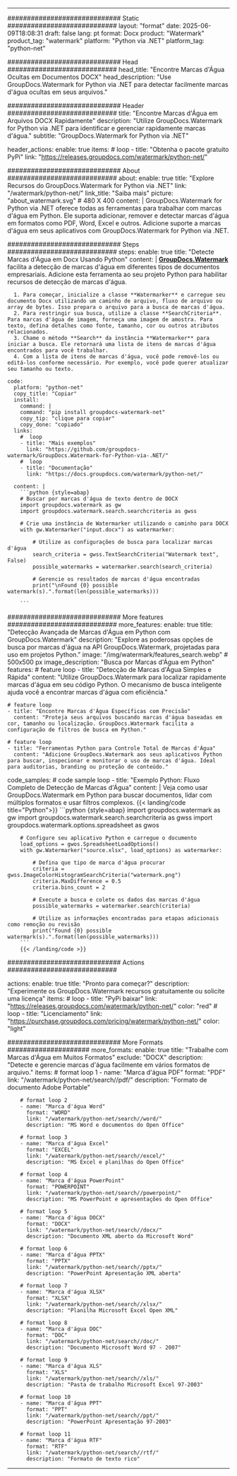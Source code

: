 
---
############################# Static ############################
layout: "format"
date:  2025-06-09T18:08:31
draft: false
lang: pt
format: Docx
product: "Watermark"
product_tag: "watermark"
platform: "Python via .NET"
platform_tag: "python-net"

############################# Head ############################
head_title: "Encontre Marcas d'Água Ocultas em Documentos DOCX"
head_description: "Use GroupDocs.Watermark for Python via .NET para detectar facilmente marcas d'água ocultas em seus arquivos."

############################# Header ############################
title: "Encontre Marcas d'Água em Arquivos DOCX Rapidamente" 
description: "Utilize GroupDocs.Watermark for Python via .NET para identificar e gerenciar rapidamente marcas d'água."
subtitle: "GroupDocs.Watermark for Python via .NET" 

header_actions:
  enable: true
  items:
    #  loop
    - title: "Obtenha o pacote gratuito PyPi"
      link: "https://releases.groupdocs.com/watermark/python-net/"
      
############################# About ############################
about:
    enable: true
    title: "Explore Recursos do GroupDocs.Watermark for Python via .NET"
    link: "/watermark/python-net/"
    link_title: "Saiba mais"
    picture: "about_watermark.svg" # 480 X 400
    content: |
       GroupDocs.Watermark for Python via .NET oferece todas as ferramentas para trabalhar com marcas d'água em Python. Ele suporta adicionar, remover e detectar marcas d'água em formatos como PDF, Word, Excel e outros. Adicione suporte a marcas d'água em seus aplicativos com GroupDocs.Watermark for Python via .NET.

############################# Steps ############################
steps:
    enable: true
    title: "Detecte Marcas d'Água em Docx Usando Python"
    content: |
      **[GroupDocs.Watermark](https://products.groupdocs.com/watermark/python-net/)** facilita a detecção de marcas d'água em diferentes tipos de documentos empresariais. Adicione esta ferramenta ao seu projeto Python para habilitar recursos de detecção de marcas d'água.
      
      1. Para começar, inicialize a classe **Watermarker** e carregue seu documento Docx utilizando um caminho de arquivo, fluxo de arquivo ou array de bytes. Isso prepara o arquivo para a busca de marcas d'água.
      2. Para restringir sua busca, utilize a classe **SearchCriteria**. Para marcas d'água de imagem, forneça uma imagem de amostra. Para texto, defina detalhes como fonte, tamanho, cor ou outros atributos relacionados.
      3. Chame o método **Search** da instância **Watermarker** para iniciar a busca. Ele retornará uma lista de itens de marcas d'água encontrados para você trabalhar.
      4. Com a lista de itens de marcas d'água, você pode removê-los ou editá-los conforme necessário. Por exemplo, você pode querer atualizar seu tamanho ou texto.
   
    code:
      platform: "python-net"
      copy_title: "Copiar"
      install:
        command: |
        command: "pip install groupdocs-watermark-net"
        copy_tip: "clique para copiar"
        copy_done: "copiado"
      links:
        #  loop
        - title: "Mais exemplos"
          link: "https://github.com/groupdocs-watermark/GroupDocs.Watermark-for-Python-via-.NET/"
        #  loop
        - title: "Documentação"
          link: "https://docs.groupdocs.com/watermark/python-net/"
          
      content: |
        ```python {style=abap}
        # Buscar por marcas d'água de texto dentro de DOCX
        import groupdocs.watermark as gw
        import groupdocs.watermark.search.searchcriteria as gwss

        # Crie uma instância de Watermarker utilizando o caminho para DOCX
        with gw.Watermarker("input.docx") as watermarker:

            # Utilize as configurações de busca para localizar marcas d'água
            search_criteria = gwss.TextSearchCriteria("Watermark text", False)
            possible_watermarks = watermarker.search(search_criteria)

            # Gerencie os resultados de marcas d'água encontradas
            print("\nFound {0} possible watermark(s).".format(len(possible_watermarks)))
       
        ```  

############################# More features ############################
more_features:
  enable: true
  title: "Detecção Avançada de Marcas d'Água em Python com GroupDocs.Watermark"
  description: "Explore as poderosas opções de busca por marcas d'água na API GroupDocs.Watermark, projetadas para uso em projetos Python."
  image: "/img/watermark/features_search.webp" # 500x500 px
  image_description: "Busca por Marcas d'Água em Python"
  features:
    # feature loop
    - title: "Detecção de Marcas d'Água Simples e Rápida"
      content: "Utilize GroupDocs.Watermark para localizar rapidamente marcas d'água em seu código Python. O mecanismo de busca inteligente ajuda você a encontrar marcas d'água com eficiência."

    # feature loop
    - title: "Encontre Marcas d'Água Específicas com Precisão"
      content: "Proteja seus arquivos buscando marcas d'água baseadas em cor, tamanho ou localização. GroupDocs.Watermark facilita a configuração de filtros de busca em Python."

    # feature loop
    - title: "Ferramentas Python para Controle Total de Marcas d'Água"
      content: "Adicione GroupDocs.Watermark aos seus aplicativos Python para buscar, inspecionar e monitorar o uso de marcas d'água. Ideal para auditorias, branding ou proteção de conteúdo."
      
  code_samples:
    # code sample loop
    - title: "Exemplo Python: Fluxo Completo de Detecção de Marcas d'Água"
      content: |
        Veja como usar GroupDocs.Watermark em Python para buscar documentos, lidar com múltiplos formatos e usar filtros complexos.
        {{< landing/code title="Python">}}
        ```python {style=abap}
        import groupdocs.watermark as gw
        import groupdocs.watermark.search.searchcriteria as gwss
        import groupdocs.watermark.options.spreadsheet as gwos

        # Configure seu aplicativo Python e carregue o documento
        load_options = gwos.SpreadsheetLoadOptions()
        with gw.Watermarker("source.xlsx", load_options) as watermarker:

            # Defina que tipo de marca d'água procurar
            criteria = gwss.ImageColorHistogramSearchCriteria("watermark.png")
            criteria.MaxDifference = 0.5
            criteria.bins_count = 2

            # Execute a busca e colete os dados das marcas d'água
            possible_watermarks = watermarker.search(criteria)

            # Utilize as informações encontradas para etapas adicionais como remoção ou revisão
            print("Found {0} possible watermark(s).".format(len(possible_watermarks)))        
        ```
        {{< /landing/code >}}


############################# Actions ############################

actions:
  enable: true
  title: "Pronto para começar?"
  description: "Experimente os GroupDocs.Watermark recursos gratuitamente ou solicite uma licença"
  items:
    #  loop
    - title: "PyPi baixar"
      link: "https://releases.groupdocs.com/watermark/python-net/"
      color: "red"
        #  loop
    - title: "Licenciamento"
      link: "https://purchase.groupdocs.com/pricing/watermark/python-net/"
      color: "light"


############################# More Formats #####################
more_formats:
    enable: true
    title: "Trabalhe com Marcas d'Água em Muitos Formatos"
    exclude: "DOCX"
    description: "Detecte e gerencie marcas d'água facilmente em vários formatos de arquivo."
    items: 
        # format loop 1
        - name: "Marca d'água PDF"
          format: "PDF"
          link: "/watermark/python-net/search//pdf/"
          description: "Formato de documento Adobe Portable"

        # format loop 2
        - name: "Marca d'água Word"
          format: "WORD"
          link: "/watermark/python-net/search//word/"
          description: "MS Word e documentos do Open Office"
          
        # format loop 3
        - name: "Marca d'água Excel"
          format: "EXCEL"
          link: "/watermark/python-net/search//excel/"
          description: "MS Excel e planilhas do Open Office"

        # format loop 4
        - name: "Marca d'água PowerPoint"
          format: "POWERPOINT"
          link: "/watermark/python-net/search//powerpoint/"
          description: "MS PowerPoint e apresentações do Open Office"

        # format loop 5
        - name: "Marca d'água DOCX"
          format: "DOCX"
          link: "/watermark/python-net/search//docx/"
          description: "Documento XML aberto da Microsoft Word"
          
        # format loop 6
        - name: "Marca d'água PPTX"
          format: "PPTX"
          link: "/watermark/python-net/search//pptx/"
          description: "PowerPoint Apresentação XML aberta"
          
        # format loop 7
        - name: "Marca d'água XLSX"
          format: "XLSX"
          link: "/watermark/python-net/search//xlsx/"
          description: "Planilha Microsoft Excel Open XML"

        # format loop 8
        - name: "Marca d'água DOC"
          format: "DOC"
          link: "/watermark/python-net/search//doc/"
          description: "Documento Microsoft Word 97 - 2007"

        # format loop 9
        - name: "Marca d'água XLS"
          format: "XLS"
          link: "/watermark/python-net/search//xls/"
          description: "Pasta de trabalho Microsoft Excel 97-2003"

        # format loop 10
        - name: "Marca d'água PPT"
          format: "PPT"
          link: "/watermark/python-net/search//ppt/"
          description: "PowerPoint Apresentação 97-2003"

        # format loop 11
        - name: "Marca d'água RTF"
          format: "RTF"
          link: "/watermark/python-net/search//rtf/"
          description: "Formato de texto rico"

---